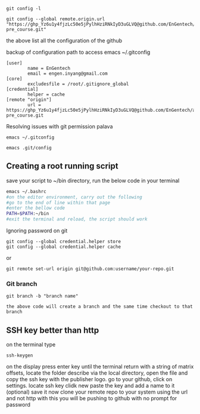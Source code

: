 ```git
git config -l

git config --global remote.origin.url "https://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@github.com/EnGentech/alx-pre_course.git"
```
the above list all the configuration of the github

backup of configuration
path to access emacs ~/.gitconfig
```github
[user]
        name = EnGentech
        email = engen.inyang@gmail.com
[core]
        excludesfile = /root/.gitignore_global
[credential]
        helper = cache
[remote "origin"]
        url = https://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@github.com/EnGentech/alx-pre_course.git
```

Resolving issues with git permission palava
```git
emacs ~/.gitconfig

emacs .git/config
```

## Creating a root running script
save your script to ~/bin directory, run the below code in your terminal
```bash
emacs ~/.bashrc
#on the editor environment, carry out the following
#go to the end of line within that page
#enter the bellow code
PATH=$PATH:~/bin
#exit the terminal and reload, the script should work
```

Ignoring password on git 
```git
git config --global credential.helper store
git config --global credential.helper cache
```
or
```git
git remote set-url origin git@github.com:username/your-repo.git
```

### Git branch
```git
git branch -b "branch name"

the above code will create a branch and the same time checkout to that branch

```

## SSH key better than http
on the terminal type
```git
ssh-keygen
```
on the display press enter key until the terminal return with a string of matrix offsets, locate the folder describe via the local directory, open the file and copy the ssh key with the publisher logo.
go to your github, click on settings.
locate ssh key 
clidk new
paste the key and add a name to it (optional)
save it
now clone your remote repo to your system using the url and not http
with this you will be pushing to github with no prompt for password
